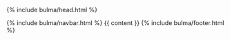 {% include bulma/head.html %}
 <body>
  {% include bulma/navbar.html %}
  {{ content }}
 </body>
  {% include bulma/footer.html %}
</html>
